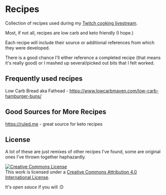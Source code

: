 # Recipes
Collection of recipes used during my [Twitch cooking livestream](https://www.twitch.tv/sprngr_).

Most, if not all, recipes are low carb and keto friendly (I hope.)

Each recipe will include their source or additional references from which they were developed.

There is a good chance I'll either reference a completed recipe (that means it's really good) or I mashed up several/picked out bits that I felt worked.

## Frequently used recipes
Low Carb Bread aka Fathead - https://www.lowcarbmaven.com/low-carb-hamburger-buns/

## Good Sources for More Recipes
https://ruled.me - great source for keto recipes

## License
A lot of these are just remixes of other recipes I've found, some are original ones I've thrown together haphazardly.

<a rel="license" href="http://creativecommons.org/licenses/by/4.0/"><img alt="Creative Commons License" style="border-width:0" src="https://i.creativecommons.org/l/by/4.0/80x15.png" /></a><br />This work is licensed under a <a rel="license" href="http://creativecommons.org/licenses/by/4.0/">Creative Commons Attribution 4.0 International License</a>.

It's *open sauce* if you will :D

